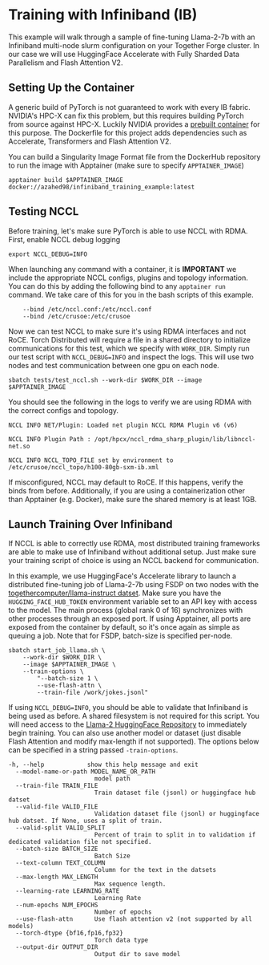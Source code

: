 # Training with Infiniband (IB)

This example will walk through a sample of fine-tuning Llama-2-7b with an Infiniband multi-node slurm configuration on your Together Forge cluster. In our case we will use HuggingFace Accelerate with Fully Sharded Data Parallelism and Flash Attention V2.

## Setting Up the Container

A generic build of PyTorch is not guaranteed to work with every IB fabric. NVIDIA's HPC-X can fix this problem, but this requires building PyTorch from source against HPC-X. Luckily NVIDIA provides a [prebuilt container](https://catalog.ngc.nvidia.com/orgs/nvidia/containers/pytorch) for this purpose. The Dockerfile for this project adds dependencies such as Accelerate, Transformers and Flash Attention V2.

You can build a Singularity Image Format file from the DockerHub repository to run the image with Apptainer (make sure to specify `APPTAINER_IMAGE`)
```console
apptainer build $APPTAINER_IMAGE docker://azahed98/infiniband_training_example:latest
```

## Testing NCCL

Before training, let's make sure PyTorch is able to use NCCL with RDMA. First, enable NCCL debug logging
```console
export NCCL_DEBUG=INFO
```
When launching any command with a container, it is **IMPORTANT** we include the appropriate NCCL configs, plugins and topology information. You can do this by adding the following bind to any `apptainer run` command. We take care of this for you in the bash scripts of this example.
```console
    --bind /etc/nccl.conf:/etc/nccl.conf
    --bind /etc/crusoe:/etc/crusoe 
```


Now we can test NCCL to make sure it's using RDMA interfaces and not RoCE. Torch Distributed will require a file in a shared directory to initialize communications for this test, which we specify with `WORK_DIR`. Simply run our test script with `NCCL_DEBUG=INFO` and inspect the logs. This will use two nodes and test communication between one gpu on each node.

```console
sbatch tests/test_nccl.sh --work-dir $WORK_DIR --image $APPTAINER_IMAGE 
```

You should see the following in the logs to verify we are using RDMA with the correct configs and topology.
```console
NCCL INFO NET/Plugin: Loaded net plugin NCCL RDMA Plugin v6 (v6)

NCCL INFO Plugin Path : /opt/hpcx/nccl_rdma_sharp_plugin/lib/libnccl-net.so

NCCL INFO NCCL_TOPO_FILE set by environment to /etc/crusoe/nccl_topo/h100-80gb-sxm-ib.xml
```

If misconfigured, NCCL may default to RoCE. If this happens, verify the binds from before. Additionally, if you are using a containerization other than Apptainer (e.g. Docker), make sure the shared memory is at least 1GB.


## Launch Training Over Infiniband

If NCCL is able to correctly use RDMA, most distributed training frameworks are able to make use of Infiniband without additional setup. Just make sure your training script of choice is using an NCCL backend for communication.

In this example, we use HuggingFace's Accelerate library to launch a distributed fine-tuning job of Llama-2-7b using FSDP on two nodes with the [togethercomputer/llama-instruct datset](https://huggingface.co/datasets/togethercomputer/llama-instruct). Make sure you have the `HUGGING_FACE_HUB_TOKEN` environment variable set to an API key with access to the model. The main process (global rank 0 of 16) synchronizes with other processes through an exposed port. If using Apptainer, all ports are exposed from the container by default, so it's once again as simple as queuing a job. Note that for FSDP, batch-size is specified per-node.

```console
sbatch start_job_llama.sh \
    --work-dir $WORK_DIR \
    --image $APPTAINER_IMAGE \
    --train-options \
        "--batch-size 1 \
        --use-flash-attn \
        --train-file /work/jokes.jsonl"
```

If using `NCCL_DEBUG=INFO`, you should be able to validate that Infiniband is being used as before. A shared filesystem is not required for this script. You will need access to the [Llama-2 HuggingFace Repository](https://huggingface.co/meta-llama/Llama-2-7b-hf) to immediately begin training. You can also use another model or dataset (just disable Flash Attention and modify max-length if not supported). The options below can be specified in a string passed `-train-options`.

```console
-h, --help            show this help message and exit
  --model-name-or-path MODEL_NAME_OR_PATH
                        model path
  --train-file TRAIN_FILE
                        Train dataset file (jsonl) or huggingface hub datset
  --valid-file VALID_FILE
                        Validation dataset file (jsonl) or huggingface hub datset. If None, uses a split of train.
  --valid-split VALID_SPLIT
                        Percent of train to split in to validation if dedicated validation file not specified.
  --batch-size BATCH_SIZE
                        Batch Size
  --text-column TEXT_COLUMN
                        Column for the text in the datsets
  --max-length MAX_LENGTH
                        Max sequence length.
  --learning-rate LEARNING_RATE
                        Learning Rate
  --num-epochs NUM_EPOCHS
                        Number of epochs
  --use-flash-attn      Use flash attention v2 (not supported by all models)
  --torch-dtype {bf16,fp16,fp32}
                        Torch data type
  --output-dir OUTPUT_DIR
                        Output dir to save model
```

